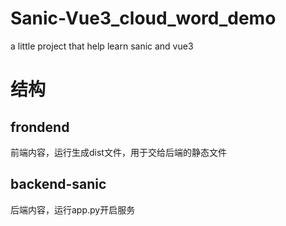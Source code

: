 # Sanic-Vue3_cloud_word_demo
a little project that help learn sanic and vue3


# 结构
## frondend
前端内容，运行生成dist文件，用于交给后端的静态文件

## backend-sanic
后端内容，运行app.py开启服务
